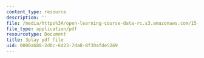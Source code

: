 ```yaml
---
content_type: resource
description: ''
file: /media/https%3A/open-learning-course-data-rc.s3.amazonaws.com/15-s50-poker-theory-and-analytics-january-iap-2015/0000ab882d0c6d237da88f30afde5269_MnbQjpejZt4.pdf
file_type: application/pdf
resourcetype: Document
title: 3play pdf file
uid: 0000ab88-2d0c-6d23-7da8-8f30afde5269
---
```

